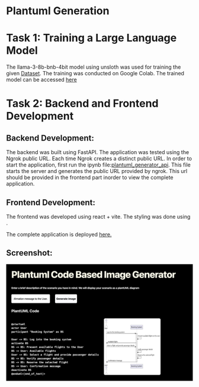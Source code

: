 # Plantuml Generation

# Task 1: Training a Large Language Model
The llama-3-8b-bnb-4bit model using unsloth was used for training the given [Dataset](https://huggingface.co/datasets/coai/plantuml_generation). The training was conducted on Google Colab. The trained model can be accessed [here](https://huggingface.co/RakhiNair/plantuml_generation_model)

# Task 2: Backend and Frontend Development

## Backend Development: 
The backend was built using FastAPI. The application was tested using the Ngrok public URL. Each time Ngrok creates a distinct public URL. In order to start the application, first run the ipynb file:[plantuml_generator_api](https://github.com/RakhiNair/plantuml_generator/blob/main/plantuml_generator_api.ipynb). This file starts the server and generates the public URL provided by ngrok. This url should be provided in the frontend part inorder to view the complete application.

## Frontend Development:
The frontend was developed using react + vite. The styling was done using  .

The complete application is deployed [here.](https://rakhinair.github.io/plantuml_generator/)

## Screenshot:

![Screenshot of the application](Application_screenshot.jpg)
